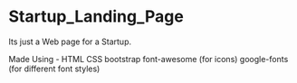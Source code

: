 # Startup_Landing_Page
Its just a Web page for a Startup.

Made Using -
HTML 
CSS
bootstrap
font-awesome (for icons)
google-fonts (for different font styles)
